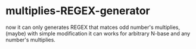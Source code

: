 # multiplies-REGEX-generator

now it can only generates REGEX that matces odd number's multiplies, (maybe) with simple modification it can works for arbitrary N-base and any number's multiplies.
